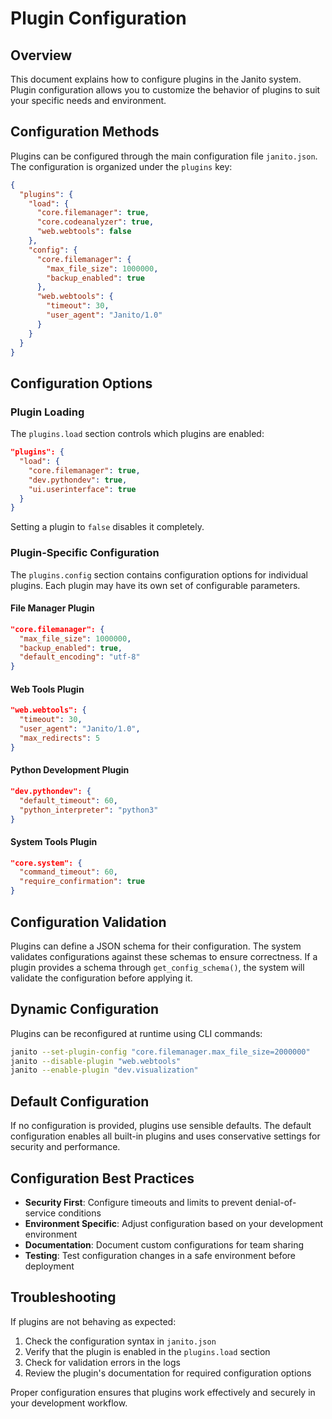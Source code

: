# Plugin Configuration

## Overview

This document explains how to configure plugins in the Janito system. Plugin configuration allows you to customize the behavior of plugins to suit your specific needs and environment.

## Configuration Methods

Plugins can be configured through the main configuration file `janito.json`. The configuration is organized under the `plugins` key:

```json
{
  "plugins": {
    "load": {
      "core.filemanager": true,
      "core.codeanalyzer": true,
      "web.webtools": false
    },
    "config": {
      "core.filemanager": {
        "max_file_size": 1000000,
        "backup_enabled": true
      },
      "web.webtools": {
        "timeout": 30,
        "user_agent": "Janito/1.0"
      }
    }
  }
}
```

## Configuration Options

### Plugin Loading

The `plugins.load` section controls which plugins are enabled:

```json
"plugins": {
  "load": {
    "core.filemanager": true,
    "dev.pythondev": true,
    "ui.userinterface": true
  }
}
```

Setting a plugin to `false` disables it completely.

### Plugin-Specific Configuration

The `plugins.config` section contains configuration options for individual plugins. Each plugin may have its own set of configurable parameters.

#### File Manager Plugin

```json
"core.filemanager": {
  "max_file_size": 1000000,
  "backup_enabled": true,
  "default_encoding": "utf-8"
}
```

#### Web Tools Plugin

```json
"web.webtools": {
  "timeout": 30,
  "user_agent": "Janito/1.0",
  "max_redirects": 5
}
```

#### Python Development Plugin

```json
"dev.pythondev": {
  "default_timeout": 60,
  "python_interpreter": "python3"
}
```

#### System Tools Plugin

```json
"core.system": {
  "command_timeout": 60,
  "require_confirmation": true
}
```

## Configuration Validation

Plugins can define a JSON schema for their configuration. The system validates configurations against these schemas to ensure correctness. If a plugin provides a schema through `get_config_schema()`, the system will validate the configuration before applying it.

## Dynamic Configuration

Plugins can be reconfigured at runtime using CLI commands:

```bash
janito --set-plugin-config "core.filemanager.max_file_size=2000000"
janito --disable-plugin "web.webtools"
janito --enable-plugin "dev.visualization"
```

## Default Configuration

If no configuration is provided, plugins use sensible defaults. The default configuration enables all built-in plugins and uses conservative settings for security and performance.

## Configuration Best Practices

- **Security First**: Configure timeouts and limits to prevent denial-of-service conditions
- **Environment Specific**: Adjust configuration based on your development environment
- **Documentation**: Document custom configurations for team sharing
- **Testing**: Test configuration changes in a safe environment before deployment

## Troubleshooting

If plugins are not behaving as expected:

1. Check the configuration syntax in `janito.json`
2. Verify that the plugin is enabled in the `plugins.load` section
3. Check for validation errors in the logs
4. Review the plugin's documentation for required configuration options

Proper configuration ensures that plugins work effectively and securely in your development workflow.